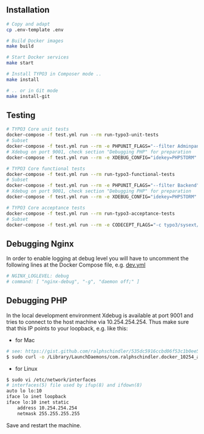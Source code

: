 ## Installation
```bash
# Copy and adapt
cp .env-template .env

# Build Docker images
make build

# Start Docker services
make start

# Install TYPO3 in Composer mode ..
make install

# .. or in Git mode
make install-git
```

## Testing
```bash
# TYPO3 Core unit tests
docker-compose -f test.yml run --rm run-typo3-unit-tests
# Subset
docker-compose -f test.yml run --rm -e PHPUNIT_FLAGS="--filter Adminpanel" run-typo3-unit-tests
# Xdebug on port 9001, check section "Debugging PHP" for preparation
docker-compose -f test.yml run --rm -e XDEBUG_CONFIG="idekey=PHPSTORM" -e PHP_IDE_CONFIG="serverName=localhost" -e PHPUNIT_FLAGS="--filter Dashboard" run-typo3-unit-tests

# TYPO3 Core functional tests
docker-compose -f test.yml run --rm run-typo3-functional-tests
# Subset
docker-compose -f test.yml run --rm -e PHPUNIT_FLAGS="--filter Backend" run-typo3-functional-tests
# Xdebug on port 9001, check section "Debugging PHP" for preparation
docker-compose -f test.yml run --rm -e XDEBUG_CONFIG="idekey=PHPSTORM" -e PHP_IDE_CONFIG="serverName=localhost" -e PHPUNIT_FLAGS="--filter Extbase" run-typo3-functional-tests

# TYPO3 Core acceptance tests
docker-compose -f test.yml run --rm run-typo3-acceptance-tests
# Subset
docker-compose -f test.yml run --rm -e CODECEPT_FLAGS="-c typo3/sysext/core/Tests/codeception.yml -- PageTree" run-typo3-acceptance-tests
```

## Debugging Nginx
In order to enable logging at debug level you will have to uncomment the following
lines at the Docker Compose file, e.g. [dev.yml](dev.yml)
```yaml
# NGINX_LOGLEVEL: debug
# command: [ "nginx-debug", "-g", "daemon off;" ]
```

## Debugging PHP
In the local development environment Xdebug is available at port 9001 and tries
to connect to the host machine via 10.254.254.254. Thus make sure that this IP
points to your loopback, e.g. like this:

* for Mac

```bash
# see: https://gist.github.com/ralphschindler/535dc5916ccbd06f53c1b0ee5a868c93
$ sudo curl -o /Library/LaunchDaemons/com.ralphschindler.docker_10254_alias.plist https://gist.githubusercontent.com/ralphschindler/535dc5916ccbd06f53c1b0ee5a868c93/raw/com.ralphschindler.docker_10254_alias.plist
```

* for Linux

```bash
$ sudo vi /etc/network/interfaces
# interfaces(5) file used by ifup(8) and ifdown(8)
auto lo lo:10
iface lo inet loopback
iface lo:10 inet static
    address 10.254.254.254
    netmask 255.255.255.255
```

Save and restart the machine.
